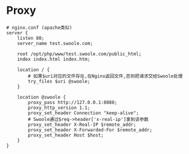 # Proxy

    # nginx.conf (apache类似)
    server {
        listen 80;
        server_name test.swoole.com;

        root /opt/php/www/test.swoole.com/public_html;
        index index.html index.htm;
    
        location / {
            # 如果$uri对应的文件存在,在Nginx返回文件,否则把请求交给Swoole处理
            try_files $uri @swoole;
        }
    
        location @swoole {
            proxy_pass http://127.0.0.1:8080;
            proxy_http_version 1.1;
            proxy_set_header Connection "keep-alive";
            # Swoole通过$req->header['x-real-ip']拿到该参数
            proxy_set_header X-Real-IP $remote_addr;
            proxy_set_header X-Forwarded-For $remote_addr;
            proxy_set_header Host $host;
        }
    }